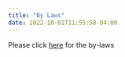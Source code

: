```yaml
---
title: "By Laws"
date: 2022-10-01T11:55:58-04:00
---
```


Please click [here](/bylaws_rev.pdf) for the by-laws